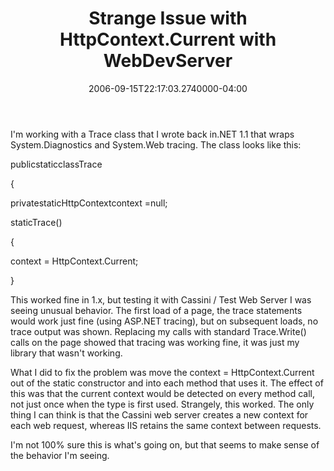 ﻿---
title: Strange Issue with HttpContext.Current with WebDevServer
date: "2006-09-15T22:17:03.2740000-04:00"
description: "I'm working with a Trace class that I wrote back in.NET 1.1 that wraps System. Diagnostics and System.Web tracing. The class looks like this:"
featuredImage: img/strange-issue-with-httpcontext-current-with-webdevserver-featured.png
---

I'm working with a Trace class that I wrote back in.NET 1.1 that wraps System.Diagnostics and System.Web tracing. The class looks like this:

<!--EndFragment--><!--StartFragment-->

publicstaticclassTrace

{

privatestaticHttpContextcontext =null;

staticTrace()

{

context = HttpContext.Current;

}

This worked fine in 1.x, but testing it with Cassini / Test Web Server I was seeing unusual behavior. The first load of a page, the trace statements would work just fine (using ASP.NET tracing), but on subsequent loads, no trace output was shown. Replacing my calls with standard Trace.Write() calls on the page showed that tracing was working fine, it was just my library that wasn't working.

What I did to fix the problem was move the context = HttpContext.Current out of the static constructor and into each method that uses it. The effect of this was that the current context would be detected on every method call, not just once when the type is first used. Strangely, this worked. The only thing I can think is that the Cassini web server creates a new context for each web request, whereas IIS retains the same context between requests.

I'm not 100% sure this is what's going on, but that seems to make sense of the behavior I'm seeing.

